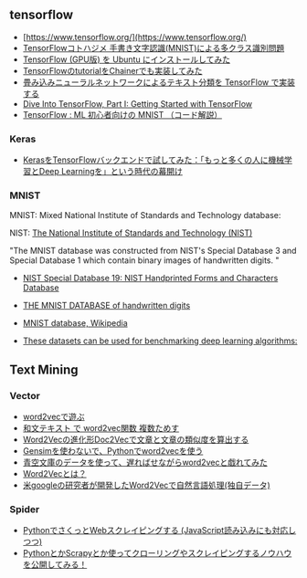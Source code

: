## tensorflow

- [https://www.tensorflow.org/](https://www.tensorflow.org/)
- [TensorFlowコトハジメ 手書き文字認識(MNIST)による多クラス識別問題](http://yaju3d.hatenablog.jp/entry/2016/04/22/073249)
- [TensorFlow (GPU版) を Ubuntu にインストールしてみた](http://qiita.com/naomi7325/items/789b256a2c61dbe8ed00)
- [TensorFlowのtutorialをChainerでも実装してみた](http://qiita.com/supersaiakujin/items/bc05b9f329aca48329ac)
- [畳み込みニューラルネットワークによるテキスト分類を TensorFlow で実装する](http://tkengo.github.io/blog/2016/03/14/text-classification-by-cnn/)
- [Dive Into TensorFlow, Part I: Getting Started with TensorFlow](http://textminingonline.com/dive-into-tensorflow-part-i-getting-started-with-tensorflow)
- [TensorFlow : ML 初心者向けの MNIST （コード解説）](http://tensorflow.classcat.com/2016/03/09/tensorflow-cc-mnist-for-ml-beginners/)

### Keras

- [KerasをTensorFlowバックエンドで試してみた：「もっと多くの人に機械学習とDeep Learningを」という時代の幕開け](http://tjo.hatenablog.com/entry/2016/06/09/190000)


### MNIST

MNIST: Mixed National Institute of Standards and Technology database:

NIST: [The National Institute of Standards and Technology (NIST)](https://www.nist.gov/)

  "The MNIST database was constructed from NIST's Special Database 3 and Special Database 1 which contain binary images of handwritten digits. "

  - [NIST Special Database 19: NIST Handprinted Forms and Characters Database](https://www.nist.gov/srd/nist-special-database-19)

- [THE MNIST DATABASE of handwritten digits](http://yann.lecun.com/exdb/mnist/)
- [MNIST database, Wikipedia](https://en.wikipedia.org/wiki/MNIST_database)
- [These datasets can be used for benchmarking deep learning algorithms:](http://deeplearning.net/datasets/)

## Text Mining

### Vector

- [word2vecで遊ぶ](http://eyepodtouch.net/?p=77)
- [和文テキスト で word2vec関数 複数ためす](http://qiita.com/HirofumiYashima/items/133883e7c9eb1c58cf5a)
- [Word2Vecの進化形Doc2Vecで文章と文章の類似度を算出する](http://qiita.com/okappy/items/32a7ba7eddf8203c9fa1)
- [Gensimを使わないで、Pythonでword2vecを使う](http://qiita.com/saicologic/items/948c8bba37ca77b8bfe3)
- [青空文庫のデータを使って、遅ればせながらword2vecと戯れてみた](http://tjo.hatenablog.com/entry/2014/06/19/233949)
- [Word2Vecとは？](http://deeplearning4j.org/ja-word2vec)
- [米googleの研究者が開発したWord2Vecで自然言語処理(独自データ)](http://qiita.com/okappy/items/e16639178ba85edfee72)

### Spider

- [PythonでさくっとWebスクレイピングする (JavaScript読み込みにも対応しつつ)](http://qiita.com/beatinaniwa/items/72b777e23ef2390e13f8)
- [PythonとかScrapyとか使ってクローリングやスクレイピングするノウハウを公開してみる！](http://orangain.hatenablog.com/entry/scrapy)

